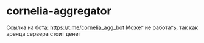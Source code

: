 # cornelia-aggregator

Ссылка на бота: https://t.me/cornelia_agg_bot
Может не работать, так как аренда сервера стоит денег
